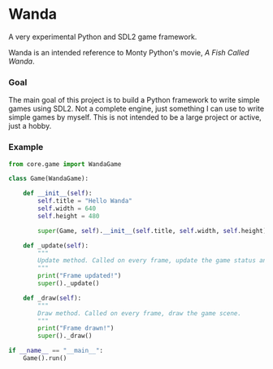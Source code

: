 # Wanda
A very experimental Python and SDL2 game framework.

Wanda is an intended reference to Monty Python's movie, *A Fish Called Wanda*.

### Goal

The main goal of this project is to build a Python framework to write simple games using SDL2. Not a complete engine, just something I can use to write simple games by myself. This is not intended to be a large project or active, just a hobby. 

### Example

```python
from core.game import WandaGame

class Game(WandaGame):

    def __init__(self):
        self.title = "Hello Wanda"
        self.width = 640
        self.height = 480

        super(Game, self).__init__(self.title, self.width, self.height)

    def _update(self):
        """
        Update method. Called on every frame, update the game status and variables
        """
        print("Frame updated!")
        super()._update()

    def _draw(self):
        """
        Draw method. Called on every frame, draw the game scene.
        """
        print("Frame drawn!")
        super()._draw()

if __name__ == "__main__":
    Game().run()
```